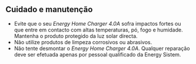 ## Cuidado e manutenção

- Evite que o seu *Energy Home Charger 4.0A*  sofra impactos fortes ou que entre em contacto com altas temperaturas, pó, fogo e humidade. Mantenha o produto protegido da luz solar directa.
- Não utilize produtos de limpeza corrosivos ou abrasivos.
- Não tente desmontar o *Energy Home Charger 4.0A*. Qualquer reparação deve ser efetuada apenas por pessoal qualificado da Energy Sistem.

